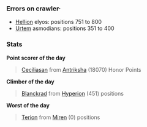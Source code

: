 ### Errors on crawler·
- [Hellion](/#/ranking/Hellion) elyos: positions 751 to 800
- [Urtem](/#/ranking/Urtem) asmodians: positions 351 to 400


### Stats

**Point scorer of the day**
>[Ceciliasan](/#/character/Antriksha/608527) from [Antriksha](/#/ranking/Antriksha)  (18070) Honor Points


**Climber of the day**
>[Blanckrad](/#/character/Hyperion/418254) from [Hyperion](/#/ranking/Hyperion)  (451) positions


**Worst of the day**
>[Terion](/#/character/Miren/1361) from [Miren](/#/ranking/Miren)  (0) positions


